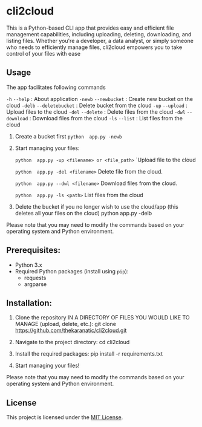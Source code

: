 # cli2cloud

This is a Python-based CLI app that provides easy and efficient file management capabilities, including uploading, deleting, downloading, and listing files. Whether you're a developer, a data analyst, or simply someone who needs to efficiently manage files, cli2cloud empowers you to take control of your files with ease

## Usage

The app facilitates following commands

`-h` `--help`   :   About application
`-newb` `--newbucket`   :   Create new bucket on the cloud
`-delb` `--deletebucket`   :   Delete bucket from the cloud
`-up` `--upload`   :   Upload files to the cloud
`-del` `--delete`   :   Delete files from the cloud
`-dwl` `--download`   :   Download files from the cloud
`-ls` `--list`   :   List files from the cloud

1. Create a bucket first
   `python  app.py -newb`

2. Start managing your files:

    `python  app.py -up <filename> or <file_path>`
        `Upload file to the cloud

    `python  app.py -del <filename>`
        Delete file from the cloud.

    `python  app.py --dwl <filename>`
       Download files from the cloud.

    `python  app.py -ls <path>`
       List files from the cloud

3. Delete the bucket if you no longer wish to use the cloud/app (this deletes all your files on the cloud)
    python  app.py -delb

Please note that you may need to modify the commands based on your operating system and Python environment.


## Prerequisites:
- Python 3.x
- Required Python packages (install using `pip`):
    - requests
    - argparse

## Installation:
1. Clone the repository IN A DIRECTORY OF FILES YOU WOULD LIKE TO MANAGE (upload, delete, etc.):
    git clone https://github.com/thekaranatic/cli2cloud.git

2. Navigate to the project directory:
    cd cli2cloud

3. Install the required packages:
    pip install -r requirements.txt

4. Start managing your files!

Please note that you may need to modify the commands based on your operating system and Python environment.

## License
This project is licensed under the [MIT License](https://github.com/thekaranaitc/cli2cloud/blob/main/LICENSE).
